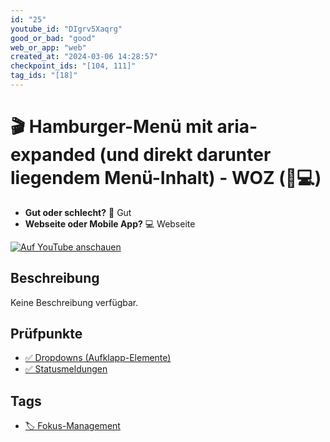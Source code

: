 ```yaml
---
id: "25"
youtube_id: "DIgrv5Xaqrg"
good_or_bad: "good"
web_or_app: "web"
created_at: "2024-03-06 14:28:57"
checkpoint_ids: "[104, 111]"
tag_ids: "[18]"
---
```


# 🎬 Hamburger-Menü mit aria-expanded (und direkt darunter liegendem Menü-Inhalt) - WOZ (💚💻)

- **Gut oder schlecht?** 💚 Gut
- **Webseite oder Mobile App?** 💻 Webseite

[![Auf YouTube anschauen](https://img.youtube.com/vi/DIgrv5Xaqrg/sddefault.jpg)](https://youtu.be/DIgrv5Xaqrg)

## Beschreibung

Keine Beschreibung verfügbar.

## Prüfpunkte

- [✅ Dropdowns (Aufklapp-Elemente)](/de/wcag/4.1.2a-erweiterte-steuerelemente-widgets/dropdowns-aufklapp-elemente)
- [✅ Statusmeldungen](/de/wcag/4.1.3-statusmeldungen/statusmeldungen)

## Tags

- [🏷️ Fokus-Management](/de/tags/fokus-management)
